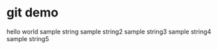 # git demo
 hello world
 sample string
 sample string2
 sample string3
 sample string4
 sample string5

